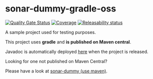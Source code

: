 # sonar-dummy-gradle-oss

[![Quality Gate Status](https://next.sonarqube.com/sonarqube/api/project_badges/measure?project=SonarSource_sonar-dummy-gradle-oss&metric=alert_status)](https://next.sonarqube.com/sonarqube/dashboard?id=SonarSource_sonar-dummy-gradle-oss)
[![Coverage](https://next.sonarqube.com/sonarqube/api/project_badges/measure?project=SonarSource_sonar-dummy-gradle-oss&metric=coverage)](https://next.sonarqube.com/sonarqube/dashboard?id=SonarSource_sonar-dummy-gradle-oss)
[![Releasability status](https://github.com/SonarSource/sonar-dummy-gradle-oss/actions/workflows/releasability.yml/badge.svg)](https://github.com/SonarSource/sonar-dummy-gradle-oss/actions/workflows/releasability.yml)

A sample project used for testing purposes.

This project uses **gradle** and **is published on Maven central**.

Javadoc is automatically deployed [here](https://javadocs.sonarsource.org/?prefix=sonar-dummy-gradle-oss/)
when the project is released.

Looking for one not published on Maven Central?

Please have a look at [sonar-dummy (use maven)](https://github.com/SonarSource/sonar-dummy).
